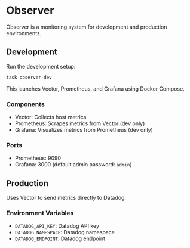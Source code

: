 # Observer

Observer is a monitoring system for development and production environments.

## Development

Run the development setup:

```bash
task observer-dev
```

This launches Vector, Prometheus, and Grafana using Docker Compose.

### Components

- Vector: Collects host metrics
- Prometheus: Scrapes metrics from Vector (dev only)
- Grafana: Visualizes metrics from Prometheus (dev only)

### Ports

- Prometheus: 9090
- Grafana: 3000 (default admin password: `admin`)

## Production

Uses Vector to send metrics directly to Datadog.

### Environment Variables

- `DATADOG_API_KEY`: Datadog API key
- `DATADOG_NAMESPACE`: Datadog namespace
- `DATADOG_ENDPOINT`: Datadog endpoint